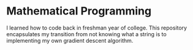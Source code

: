 # Mathematical Programming
I learned how to code back in freshman year of college. This repository encapsulates my transition from not knowing what a string is to implementing my own gradient descent algorithm.
